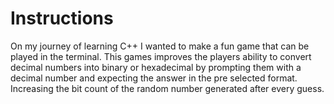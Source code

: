 # Instructions

On my journey of learning C++ I wanted to make a fun game that can be played in the terminal. This games improves the players ability to convert decimal numbers into binary or hexadecimal by prompting them with a decimal number and expecting the answer in the pre selected format. Increasing the bit count of the random number generated after every guess.
